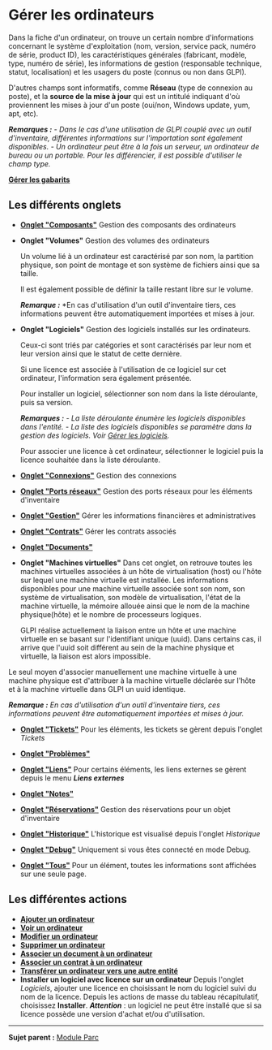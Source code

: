 Gérer les ordinateurs
=====================

Dans la fiche d'un ordinateur, on trouve un certain nombre d'informations concernant le système d'exploitation (nom, version, service pack, numéro de série, product ID), les caractéristiques générales (fabricant, modèle, type, numéro de série), les informations de gestion (responsable technique, statut, localisation) et les usagers du poste (connus ou non dans GLPI).

D'autres champs sont informatifs, comme **Réseau** (type de connexion au poste), et la **source de la mise à jour** qui est un intitulé indiquant d'où proviennent les mises à jour d'un poste (oui/non, Windows update, yum, apt, etc).

***Remarques :***
*- Dans le cas d'une utilisation de GLPI couplé avec un outil d'inventaire, différentes informations sur l'importation sont également disponibles.*
*- Un ordinateur peut être à la fois un serveur, un ordinateur de bureau ou un portable. Pour les différencier, il est possible d'utiliser le champ type.*

**[Gérer les gabarits](Les_différentes_actions/Gérer_les_gabarits.md)**

Les différents onglets
----------------------
-   **[Onglet "Composants"](Les_différents_onglets/Onglet_Composants.md)**
     Gestion des composants des ordinateurs

-   **Onglet "Volumes"**
     Gestion des volumes des ordinateurs

    Un volume lié à un ordinateur est caractérisé par son nom, la partition physique, son point de montage et son système de fichiers ainsi que sa taille.

    Il est également possible de définir la taille restant libre sur le volume.

    ***Remarque :*** *En cas d'utilisation d'un outil d'inventaire tiers, ces informations peuvent être automatiquement importées et mises à jour.

-   **Onglet "Logiciels"**
     Gestion des logiciels installés sur les ordinateurs.

    Ceux-ci sont triés par catégories et sont caractérisés par leur nom et leur version ainsi que le statut de cette dernière.

    Si une licence est associée à l'utilisation de ce logiciel sur cet ordinateur, l'information sera également présentée.

    Pour installer un logiciel, sélectionner son nom dans la liste déroulante, puis sa version.

    ***Remarques :***
    *- La liste déroulante énumère les logiciels disponibles dans l'entité.*
    *- La liste des logiciels disponibles se paramètre dans la gestion des logiciels. Voir [*Gérer les logiciels*](inventory_software.html "Les logiciels se gèrent depuis le menu Parc > Logiciel").*

    Pour associer une licence à cet ordinateur, sélectionner le logiciel puis la licence souhaitée dans la liste déroulante.


-   **[Onglet "Connexions"](Les_différents_onglets/Onglet_Connexions.md)**
     Gestion des connexions

-   **[Onglet "Ports réseaux"](Les_différents_onglets/Onglet_Ports_Réseaux.md)**
     Gestion des ports réseaux pour les éléments d'inventaire

-   **[Onglet "Gestion"](Les_différents_onglets/Onglet_Gestion.md)**
    Gérer les informations financières et administratives

-   **[Onglet "Contrats"](Les_différents_onglets/Onglet_Contrats.md)**
    Gérer les contrats associés

-   **[Onglet "Documents"](Les_différents_onglets/Onglet_Documents.md)**

-   **Onglet "Machines virtuelles"**
    Dans cet onglet, on retrouve toutes les machines virtuelles associées à un hôte de virtualisation (host) ou l'hôte sur lequel une machine virtuelle est installée. Les informations disponibles pour une machine virtuelle associée sont son nom, son système de virtualisation, son modèle de virtualisation, l'état de la machine virtuelle, la mémoire allouée ainsi que le nom de la machine physique(hôte) et le nombre de processeurs logiques.

    GLPI réalise actuellement la liaison entre un hôte et une machine virtuelle en se basant sur l'identifiant unique (uuid). Dans certains cas, il arrive que l'uuid soit différent au sein de la machine physique et virtuelle, la liaison est alors impossible.

   Le seul moyen d'associer manuellement une machine virtuelle à une machine physique est d'attribuer à la machine virtuelle déclarée sur l'hôte et à la machine virtuelle dans GLPI un uuid identique.

   ***Remarque :** En cas d'utilisation d'un outil d'inventaire tiers, ces informations peuvent être automatiquement importées et mises à jour.*

-   **[Onglet "Tickets"](Les_différents_onglets/Onglet_Tickets.md)**
    Pour les éléments, les tickets se gèrent depuis l'onglet *Tickets*

-   **[Onglet "Problèmes"](Les_différents_onglets/Onglet_Problèmes.md)**

-   **[Onglet "Liens"](Les_différents_onglets/Onglet_Liens.md)**
     Pour certains éléments, les liens externes se gèrent depuis le menu ***Liens externes***

-   **[Onglet "Notes"](Les_différents_onglets/Onglet_Notes.md)**

-   **[Onglet "Réservations"](Les_différents_onglets/Onglet_Réservations.md)**
     Gestion des réservations pour un objet d'inventaire

-   **[Onglet "Historique"](Les_différents_onglets/Onglet_Historique.md)**
     L'historique est visualisé depuis l'onglet *Historique*

-   **[Onglet "Debug"](Les_différents_onglets/Onglet_Debug.md)**
    Uniquement si vous êtes connecté en mode Debug.

-   **[Onglet "Tous"](Les_différents_onglets/Onglet_Tous.md)**
     Pour un élément, toutes les informations sont affichées sur une seule page.

Les différentes actions
-----------------------
-   **[Ajouter un  ordinateur](Les_différentes_actions/Créer_un_nouvel_objet.md)**
-   **[Voir un ordinateur](Les_différentes_actions/Visualiser_un_objet.md)**
-   **[Modifier un ordinateur](Les_différentes_actions/Modifier_un_objet.md)**
-   **[Supprimer un ordinateur](Les_différentes_actions/Supprimer_un_objet.md)**
-   **[Associer un document à un ordinateur](Les_différentes_actions/Lier_un_document_à_un_objet.md)**
-   **[Associer un contrat à un ordinateur](Les_différentes_actions/Lier_un_contrat_à_un_objet.md)**
-   **[Transférer un ordinateur vers une autre entité](Les_différentes_actions/Transférer_un_objet.md)**
-   **Installer un logiciel avec licence sur un ordinateur**
    Depuis l'onglet *Logiciels*, ajouter une licence en choisissant le nom du logiciel suivi du nom de la licence.
    Depuis les actions de masse du tableau récapitulatif, choisissez **Installer**.
    ***Attention*** : un logiciel ne peut être installé que si sa licence possède une version d'achat et/ou d'utilisation.

------------
**Sujet parent :** [Module Parc](03_Module_Parc/01_Module_Parc.md "Module Parc de GLPI")

